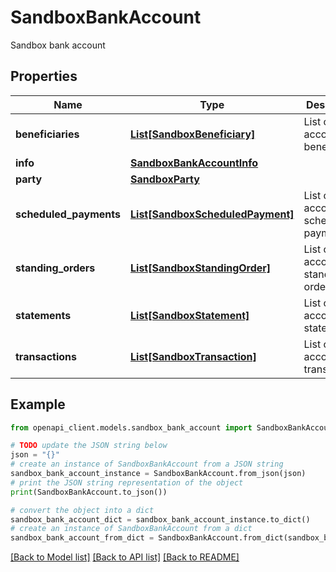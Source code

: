 # SandboxBankAccount

Sandbox bank account

## Properties

Name | Type | Description | Notes
------------ | ------------- | ------------- | -------------
**beneficiaries** | [**List[SandboxBeneficiary]**](SandboxBeneficiary.md) | List of account&#39;s beneficiaries | [optional] 
**info** | [**SandboxBankAccountInfo**](SandboxBankAccountInfo.md) |  | [optional] 
**party** | [**SandboxParty**](SandboxParty.md) |  | [optional] 
**scheduled_payments** | [**List[SandboxScheduledPayment]**](SandboxScheduledPayment.md) | List of account&#39;s scheduled payments | [optional] 
**standing_orders** | [**List[SandboxStandingOrder]**](SandboxStandingOrder.md) | List of account&#39;s standing orders | [optional] 
**statements** | [**List[SandboxStatement]**](SandboxStatement.md) | List of account&#39;s statements | [optional] 
**transactions** | [**List[SandboxTransaction]**](SandboxTransaction.md) | List of account&#39;s transactions | [optional] 

## Example

```python
from openapi_client.models.sandbox_bank_account import SandboxBankAccount

# TODO update the JSON string below
json = "{}"
# create an instance of SandboxBankAccount from a JSON string
sandbox_bank_account_instance = SandboxBankAccount.from_json(json)
# print the JSON string representation of the object
print(SandboxBankAccount.to_json())

# convert the object into a dict
sandbox_bank_account_dict = sandbox_bank_account_instance.to_dict()
# create an instance of SandboxBankAccount from a dict
sandbox_bank_account_from_dict = SandboxBankAccount.from_dict(sandbox_bank_account_dict)
```
[[Back to Model list]](../README.md#documentation-for-models) [[Back to API list]](../README.md#documentation-for-api-endpoints) [[Back to README]](../README.md)


